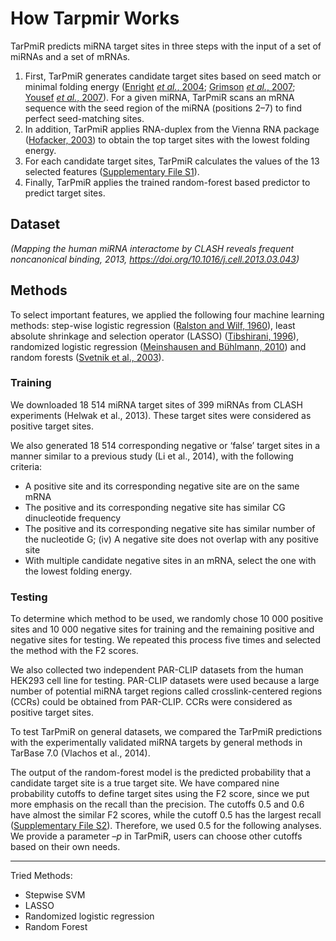 # How Tarpmir Works

TarPmiR predicts miRNA target sites in three steps with the input of a set of miRNAs and a set of mRNAs.

1. First, TarPmiR generates candidate target sites based on seed match or minimal folding energy ([Enright](https://www.ncbi.nlm.nih.gov/pmc/articles/PMC5018371/#btw318-B13) _[et al.](https://www.ncbi.nlm.nih.gov/pmc/articles/PMC5018371/#btw318-B13)_[, 2004](https://www.ncbi.nlm.nih.gov/pmc/articles/PMC5018371/#btw318-B13); [Grimson](https://www.ncbi.nlm.nih.gov/pmc/articles/PMC5018371/#btw318-B16) _[et al.](https://www.ncbi.nlm.nih.gov/pmc/articles/PMC5018371/#btw318-B16)_[, 2007](https://www.ncbi.nlm.nih.gov/pmc/articles/PMC5018371/#btw318-B16); [Yousef](https://www.ncbi.nlm.nih.gov/pmc/articles/PMC5018371/#btw318-B52) _[et al.](https://www.ncbi.nlm.nih.gov/pmc/articles/PMC5018371/#btw318-B52)_[, 2007](https://www.ncbi.nlm.nih.gov/pmc/articles/PMC5018371/#btw318-B52)). For a given miRNA, TarPmiR scans an mRNA sequence with the seed region of the miRNA (positions 2–7) to find perfect seed-matching sites.
2. In addition, TarPmiR applies RNA-duplex from the Vienna RNA package ([Hofacker, 2003](https://www.ncbi.nlm.nih.gov/pmc/articles/PMC5018371/#btw318-B19)) to obtain the top target sites with the lowest folding energy.
3. For each candidate target sites, TarPmiR calculates the values of the 13 selected features ([Supplementary File S1](http://bioinformatics.oxfordjournals.org/lookup/suppl/doi:10.1093/bioinformatics/btw318/-/DC1)).
4. Finally, TarPmiR applies the trained random-forest based predictor to predict target sites.

## Dataset

_(Mapping the human miRNA interactome by CLASH reveals frequent noncanonical binding, 2013, https://doi.org/10.1016/j.cell.2013.03.043)_

## Methods

To select important features, we applied the following four machine learning methods: step-wise logistic regression ([Ralston and Wilf, 1960](https://www.ncbi.nlm.nih.gov/pmc/articles/PMC5018371/#btw318-B38)), least absolute shrinkage and selection operator (LASSO) ([Tibshirani, 1996](https://www.ncbi.nlm.nih.gov/pmc/articles/PMC5018371/#btw318-B45)), randomized logistic regression ([Meinshausen and Bühlmann, 2010](https://www.ncbi.nlm.nih.gov/pmc/articles/PMC5018371/#btw318-B32)) and random forests ([Svetnik et al., 2003](https://www.ncbi.nlm.nih.gov/pmc/articles/PMC5018371/#btw318-B43)).

### Training

We downloaded 18 514 miRNA target sites of 399 miRNAs from CLASH experiments (Helwak et al., 2013). These target sites were considered as positive target sites.

We also generated 18 514 corresponding negative or ‘false’ target sites in a manner similar to a previous study (Li et al., 2014), with the following criteria:
- A positive site and its corresponding negative site are on the same mRNA
- The positive and its corresponding negative site has similar CG dinucleotide frequency
- The positive and its corresponding negative site has similar number of the nucleotide G; (iv) A negative site does not overlap with any positive site
- With multiple candidate negative sites in an mRNA, select the one with the lowest folding energy.

### Testing

To determine which method to be used, we randomly chose 10 000 positive sites and 10 000 negative sites for training and the remaining positive and negative sites for testing. We repeated this process five times and selected the method with the F2 scores.

We also collected two independent PAR-CLIP datasets from the human HEK293 cell line for testing. PAR-CLIP datasets were used because a large number of potential miRNA target regions called crosslink-centered regions (CCRs) could be obtained from PAR-CLIP. CCRs were considered as positive target sites.

To test TarPmiR on general datasets, we compared the TarPmiR predictions with the experimentally validated miRNA targets by general methods in TarBase 7.0 (Vlachos et al., 2014).

The output of the random-forest model is the predicted probability that a candidate target site is a true target site. We have compared nine probability cutoffs to define target sites using the F2 score, since we put more emphasis on the recall than the precision. The cutoffs 0.5 and 0.6 have almost the similar F2 scores, while the cutoff 0.5 has the largest recall ([Supplementary File S2](http://bioinformatics.oxfordjournals.org/lookup/suppl/doi:10.1093/bioinformatics/btw318/-/DC1)). Therefore, we used 0.5 for the following analyses. We provide a parameter –_p_ in TarPmiR, users can choose other cutoffs based on their own needs.

---

Tried Methods:
- Stepwise SVM
- LASSO
- Randomized logistic regression
- Random Forest
